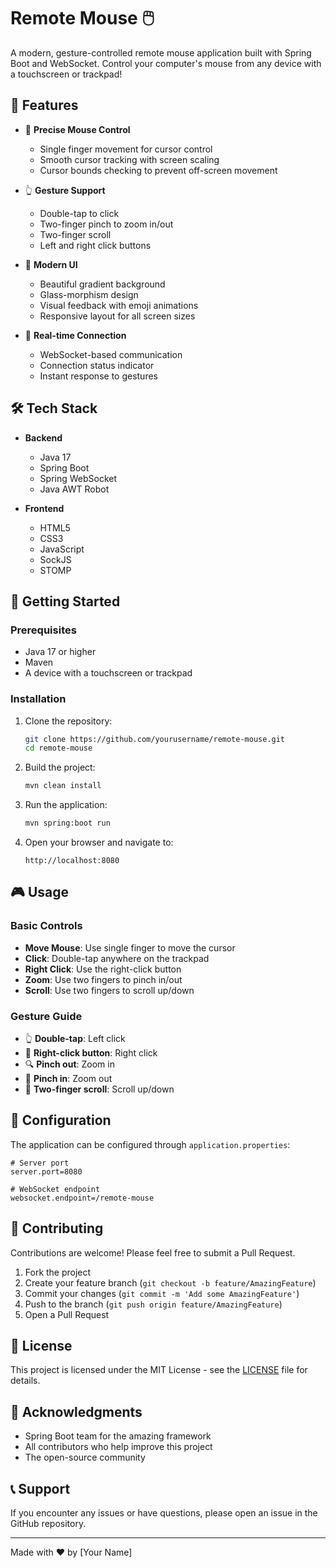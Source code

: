 # Remote Mouse 🖱️

A modern, gesture-controlled remote mouse application built with Spring Boot and WebSocket. Control your computer's mouse from any device with a touchscreen or trackpad!

## 🌟 Features

- 🎯 **Precise Mouse Control**
  - Single finger movement for cursor control
  - Smooth cursor tracking with screen scaling
  - Cursor bounds checking to prevent off-screen movement

- 👆 **Gesture Support**
  - Double-tap to click
  - Two-finger pinch to zoom in/out
  - Two-finger scroll
  - Left and right click buttons

- 🎨 **Modern UI**
  - Beautiful gradient background
  - Glass-morphism design
  - Visual feedback with emoji animations
  - Responsive layout for all screen sizes

- 🔌 **Real-time Connection**
  - WebSocket-based communication
  - Connection status indicator
  - Instant response to gestures

## 🛠️ Tech Stack

- **Backend**
  - Java 17
  - Spring Boot
  - Spring WebSocket
  - Java AWT Robot

- **Frontend**
  - HTML5
  - CSS3
  - JavaScript
  - SockJS
  - STOMP

## 🚀 Getting Started

### Prerequisites

- Java 17 or higher
- Maven
- A device with a touchscreen or trackpad

### Installation

1. Clone the repository:
   ```bash
   git clone https://github.com/yourusername/remote-mouse.git
   cd remote-mouse
   ```

2. Build the project:
   ```bash
   mvn clean install
   ```

3. Run the application:
   ```bash
   mvn spring:boot run
   ```

4. Open your browser and navigate to:
   ```
   http://localhost:8080
   ```

## 🎮 Usage

### Basic Controls

- **Move Mouse**: Use single finger to move the cursor
- **Click**: Double-tap anywhere on the trackpad
- **Right Click**: Use the right-click button
- **Zoom**: Use two fingers to pinch in/out
- **Scroll**: Use two fingers to scroll up/down

### Gesture Guide

- 👆 **Double-tap**: Left click
- 🖖 **Right-click button**: Right click
- 🔍 **Pinch out**: Zoom in
- 🔎 **Pinch in**: Zoom out
- 🔄 **Two-finger scroll**: Scroll up/down

## 🔧 Configuration

The application can be configured through `application.properties`:

```properties
# Server port
server.port=8080

# WebSocket endpoint
websocket.endpoint=/remote-mouse
```

## 🤝 Contributing

Contributions are welcome! Please feel free to submit a Pull Request.

1. Fork the project
2. Create your feature branch (`git checkout -b feature/AmazingFeature`)
3. Commit your changes (`git commit -m 'Add some AmazingFeature'`)
4. Push to the branch (`git push origin feature/AmazingFeature`)
5. Open a Pull Request

## 📝 License

This project is licensed under the MIT License - see the [LICENSE](LICENSE) file for details.

## 🙏 Acknowledgments

- Spring Boot team for the amazing framework
- All contributors who help improve this project
- The open-source community

## 📞 Support

If you encounter any issues or have questions, please open an issue in the GitHub repository.

---

Made with ❤️ by [Your Name] 